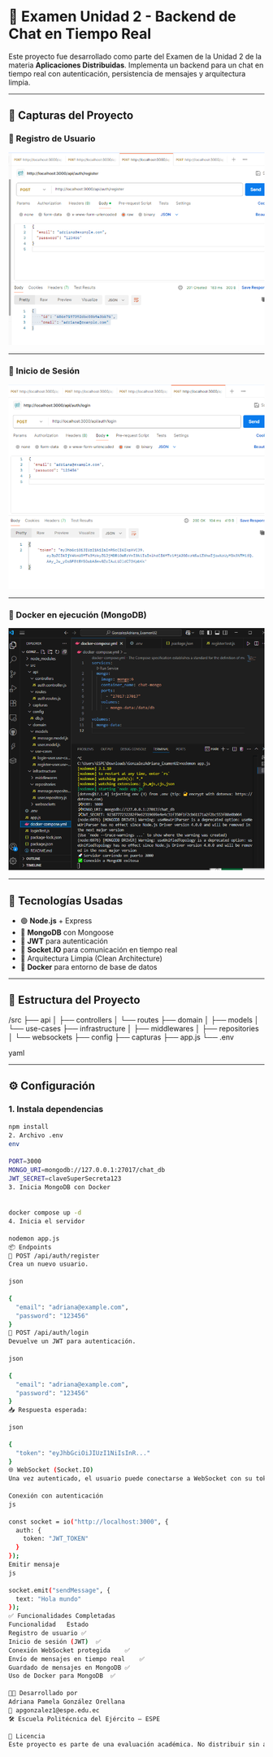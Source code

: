# 💬 Examen Unidad 2 - Backend de Chat en Tiempo Real

Este proyecto fue desarrollado como parte del Examen de la Unidad 2 de la materia **Aplicaciones Distribuidas**. Implementa un backend para un chat en tiempo real con autenticación, persistencia de mensajes y arquitectura limpia.

---

## 📸 Capturas del Proyecto

### 🔐 Registro de Usuario

![Registro de Usuario](src/capturas/Crear.PNG)

---

### 🔑 Inicio de Sesión

![Inicio de Sesión](src/capturas/login.PNG)

---

### 🐳 Docker en ejecución (MongoDB)

![MongoDB en Docker](src/capturas/docker.PNG)

---

## 🧰 Tecnologías Usadas

- 🟢 **Node.js** + Express
- 🧱 **MongoDB** con Mongoose
- 🔐 **JWT** para autenticación
- 🔌 **Socket.IO** para comunicación en tiempo real
- 🧠 Arquitectura Limpia (Clean Architecture)
- 🐳 **Docker** para entorno de base de datos

---

## 📁 Estructura del Proyecto

/src
├── api
│ ├── controllers
│ └── routes
├── domain
│ ├── models
│ └── use-cases
├── infrastructure
│ ├── middlewares
│ ├── repositories
│ └── websockets
├── config
├── capturas
├── app.js
└── .env

yaml


---

## ⚙️ Configuración

### 1. Instala dependencias

```bash
npm install
2. Archivo .env
env

PORT=3000
MONGO_URI=mongodb://127.0.0.1:27017/chat_db
JWT_SECRET=claveSuperSecreta123
3. Inicia MongoDB con Docker


docker compose up -d
4. Inicia el servidor

nodemon app.js
📦 Endpoints
📝 POST /api/auth/register
Crea un nuevo usuario.

json

{
  "email": "adriana@example.com",
  "password": "123456"
}
🔐 POST /api/auth/login
Devuelve un JWT para autenticación.

json

{
  "email": "adriana@example.com",
  "password": "123456"
}
📥 Respuesta esperada:

json

{
  "token": "eyJhbGciOiJIUzI1NiIsInR..."
}
🌐 WebSocket (Socket.IO)
Una vez autenticado, el usuario puede conectarse a WebSocket con su token:

Conexión con autenticación
js

const socket = io("http://localhost:3000", {
  auth: {
    token: "JWT_TOKEN"
  }
});
Emitir mensaje
js

socket.emit("sendMessage", {
  text: "Hola mundo"
});
✅ Funcionalidades Completadas
Funcionalidad	Estado
Registro de usuario	✅
Inicio de sesión (JWT)	✅
Conexión WebSocket protegida	✅
Envío de mensajes en tiempo real	✅
Guardado de mensajes en MongoDB	✅
Uso de Docker para MongoDB	✅

👩‍💻 Desarrollado por
Adriana Pamela González Orellana
📧 apgonzalez1@espe.edu.ec
🛠️ Escuela Politécnica del Ejército – ESPE

📘 Licencia
Este proyecto es parte de una evaluación académica. No distribuir sin autorización.


